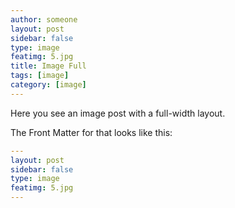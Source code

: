 ```yaml
---
author: someone
layout: post
sidebar: false
type: image
featimg: 5.jpg
title: Image Full
tags: [image]
category: [image]
---
```

Here you see an image post with a full-width layout. 

The Front Matter for that looks like this:

```yml
---
layout: post
sidebar: false
type: image
featimg: 5.jpg
---
```